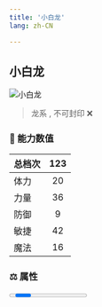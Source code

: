```yaml
---
title: '小白龙'
lang: zh-CN

---
```


<RouterBack />

## 小白龙

![小白龙](https://user-images.githubusercontent.com/78347270/129139814-952a3a72-69c7-4f46-8c12-0d2bcc6d7673.gif) 

> 龙系 , 不可封印 :x:


### 💪 能力数值

| 总档次       | 123            |
| :----------- |:-------------:|
| 体力      | 20   <Stars :number="2" />  |
| 力量      | 36   <Stars :number="3.5" />  |
| 防御      | 9   <Stars :number="1" />  | 
| 敏捷      | 42  <Stars :number="4" />  | 
| 魔法      | 16  <Stars :number="1.5" />   | 


### ⚖️ 属性


<Progress earth :number="0" />

<Progress water :number="10" />

<Progress fire :number="0" />

<Progress wind :number="0" />

### ✨ 技能栏 <Strong>9个</Strong>

- 攻击
- 防御

### 👶 1级出现点

- 参考任务[20週年慶典活動](tasks/13)











